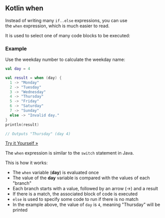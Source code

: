 
## Kotlin when

Instead of writing many `if..else` expressions, you can use the `when` expression, which is much easier to read.

It is used to select one of many code blocks to be executed:

### Example

Use the weekday number to calculate the weekday name:

```kotlin
val day = 4

val result = when (day) {
  1 -> "Monday"
  2 -> "Tuesday"
  3 -> "Wednesday"
  4 -> "Thursday"
  5 -> "Friday"
  6 -> "Saturday"
  7 -> "Sunday"
  else -> "Invalid day."
}
println(result)

// Outputs "Thursday" (day 4)
```

[Try it Yourself »](https://www.w3schools.com/kotlin/trykotlin.php?filename=demo_when)

The `when` expression is similar to the `switch` statement in Java.

This is how it works:

- The `when` variable (**day**) is evaluated once
- The value of the **day** variable is compared with the values of each "branch"
- Each branch starts with a value, followed by an arrow (->) and a result
- If there is a match, the associated block of code is executed
- `else` is used to specify some code to run if there is no match
- In the example above, the value of `day` is `4`, meaning "Thursday" will be printed